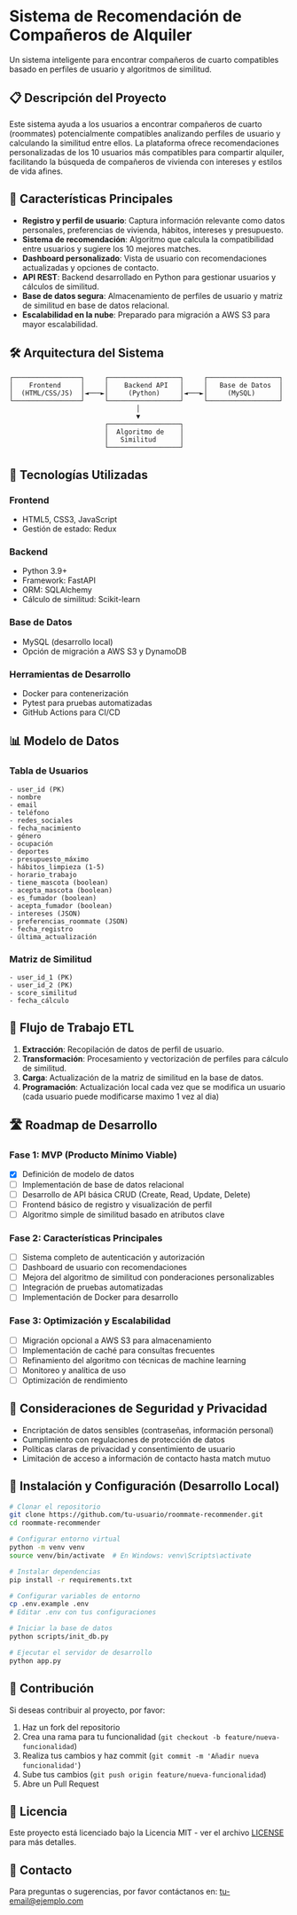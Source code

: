 # Sistema de Recomendación de Compañeros de Alquiler

Un sistema inteligente para encontrar compañeros de cuarto compatibles basado en perfiles de usuario y algoritmos de similitud.

## 📋 Descripción del Proyecto

Este sistema ayuda a los usuarios a encontrar compañeros de cuarto (roommates) potencialmente compatibles analizando perfiles de usuario y calculando la similitud entre ellos. La plataforma ofrece recomendaciones personalizadas de los 10 usuarios más compatibles para compartir alquiler, facilitando la búsqueda de compañeros de vivienda con intereses y estilos de vida afines.

## 🚀 Características Principales

- **Registro y perfil de usuario**: Captura información relevante como datos personales, preferencias de vivienda, hábitos, intereses y presupuesto.
- **Sistema de recomendación**: Algoritmo que calcula la compatibilidad entre usuarios y sugiere los 10 mejores matches.
- **Dashboard personalizado**: Vista de usuario con recomendaciones actualizadas y opciones de contacto.
- **API REST**: Backend desarrollado en Python para gestionar usuarios y cálculos de similitud.
- **Base de datos segura**: Almacenamiento de perfiles de usuario y matriz de similitud en base de datos relacional.
- **Escalabilidad en la nube**: Preparado para migración a AWS S3 para mayor escalabilidad.

## 🛠️ Arquitectura del Sistema

```
┌─────────────────┐     ┌──────────────────┐     ┌──────────────────┐
│    Frontend     │     │    Backend API   │     │   Base de Datos  │
│  (HTML/CSS/JS)  │◄───►│     (Python)     │◄───►│     (MySQL)      │
└─────────────────┘     └──────────────────┘     └──────────────────┘
                                │
                                ▼
                        ┌──────────────────┐
                        │  Algoritmo de    │
                        │   Similitud      │
                        └──────────────────┘
```

## 🔧 Tecnologías Utilizadas

### Frontend
- HTML5, CSS3, JavaScript
- Gestión de estado: Redux

### Backend
- Python 3.9+
- Framework: FastAPI
- ORM: SQLAlchemy
- Cálculo de similitud: Scikit-learn

### Base de Datos
- MySQL (desarrollo local)
- Opción de migración a AWS S3 y DynamoDB

### Herramientas de Desarrollo
- Docker para contenerización
- Pytest para pruebas automatizadas
- GitHub Actions para CI/CD

## 📊 Modelo de Datos

### Tabla de Usuarios
```
- user_id (PK)
- nombre
- email
- teléfono
- redes_sociales
- fecha_nacimiento
- género
- ocupación
- deportes
- presupuesto_máximo
- hábitos_limpieza (1-5)
- horario_trabajo
- tiene_mascota (boolean)
- acepta_mascota (boolean)
- es_fumador (boolean)
- acepta_fumador (boolean)
- intereses (JSON)
- preferencias_roommate (JSON)
- fecha_registro
- última_actualización
```

### Matriz de Similitud
```
- user_id_1 (PK)
- user_id_2 (PK)
- score_similitud
- fecha_cálculo
```

## 🔄 Flujo de Trabajo ETL

1. **Extracción**: Recopilación de datos de perfil de usuario.
2. **Transformación**: Procesamiento y vectorización de perfiles para cálculo de similitud.
3. **Carga**: Actualización de la matriz de similitud en la base de datos.
4. **Programación**: Actualización local cada vez que se modifica un usuario (cada usuario puede modificarse maximo 1 vez al dia)

## 🛣️ Roadmap de Desarrollo

### Fase 1: MVP (Producto Mínimo Viable)
- [x] Definición de modelo de datos
- [ ] Implementación de base de datos relacional
- [ ] Desarrollo de API básica CRUD (Create, Read, Update, Delete)
- [ ] Frontend básico de registro y visualización de perfil
- [ ] Algoritmo simple de similitud basado en atributos clave

### Fase 2: Características Principales
- [ ] Sistema completo de autenticación y autorización
- [ ] Dashboard de usuario con recomendaciones
- [ ] Mejora del algoritmo de similitud con ponderaciones personalizables
- [ ] Integración de pruebas automatizadas
- [ ] Implementación de Docker para desarrollo

### Fase 3: Optimización y Escalabilidad
- [ ] Migración opcional a AWS S3 para almacenamiento
- [ ] Implementación de caché para consultas frecuentes
- [ ] Refinamiento del algoritmo con técnicas de machine learning
- [ ] Monitoreo y analítica de uso
- [ ] Optimización de rendimiento

## 🔐 Consideraciones de Seguridad y Privacidad

- Encriptación de datos sensibles (contraseñas, información personal)
- Cumplimiento con regulaciones de protección de datos
- Políticas claras de privacidad y consentimiento de usuario
- Limitación de acceso a información de contacto hasta match mutuo

## 🚀 Instalación y Configuración (Desarrollo Local)

```bash
# Clonar el repositorio
git clone https://github.com/tu-usuario/roommate-recommender.git
cd roommate-recommender

# Configurar entorno virtual
python -m venv venv
source venv/bin/activate  # En Windows: venv\Scripts\activate

# Instalar dependencias
pip install -r requirements.txt

# Configurar variables de entorno
cp .env.example .env
# Editar .env con tus configuraciones

# Iniciar la base de datos
python scripts/init_db.py

# Ejecutar el servidor de desarrollo
python app.py
```

## 📝 Contribución

Si deseas contribuir al proyecto, por favor:

1. Haz un fork del repositorio
2. Crea una rama para tu funcionalidad (`git checkout -b feature/nueva-funcionalidad`)
3. Realiza tus cambios y haz commit (`git commit -m 'Añadir nueva funcionalidad'`)
4. Sube tus cambios (`git push origin feature/nueva-funcionalidad`)
5. Abre un Pull Request

## 📄 Licencia

Este proyecto está licenciado bajo la Licencia MIT - ver el archivo [LICENSE](LICENSE) para más detalles.

## 📧 Contacto

Para preguntas o sugerencias, por favor contáctanos en: [tu-email@ejemplo.com](mailto:tu-email@ejemplo.com)
